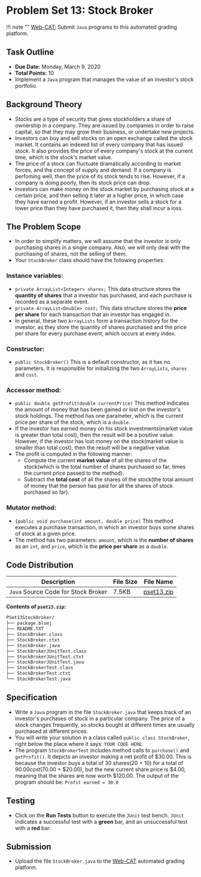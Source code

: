 # Problem Set 13: Stock Broker

!!! note ""
    [Web-CAT:](http://ec2-54-65-207-33.ap-northeast-1.compute.amazonaws.com:8080/Web-CAT/WebObjects/Web-CAT.woa) Submit `Java` programs to this automated grading platform.

## Task Outline
+ **Due Date:** Monday, March 9, 2020
+ **Total Points:** 10
+ Implement a `Java` program that manages the value of an investor's stock portfolio.

## Background Theory
+ Stocks are a type of security that gives stockholders a share of ownership in a company. They are issued by companies in order to raise capital, so that they may grow their business, or undertake new projects.
+ Investors can buy and sell stocks on an open exchange called the stock market. It contains an indexed list of every company that has issued stock. It also provides the price of every company's stock at the current time, which is the stock's market value.
+ The price of a stock can fluctuate dramatically according to market forces, and the concept of supply and demand. If a company is perfoming well, then the price of its stock tends to rise. However, if a company is doing poorly, then its stock price can drop.
+ Investors can make money on the stock market by purchasing stock at a certain price, and then selling it later at a higher price, in which case they have earned a profit. However, if an investor sells a stock for a lower price than they have purchased it, then they shall incur a loss.

## The Problem Scope
+ In order to simplify matters, we will assume that the investor is only purchasing shares in a single company. Also, we will only deal with the purchasing of shares, not the selling of them.
+ Your `StockBroker` class should have the following properties:

### Instance variables:
+ `private ArrayList<Integer> shares;`
This data structure stores the **quantity of shares** that a investor has purchased, and each purchase is recorded as a separate event.
+ `private ArrayList<Double> cost;`
This data structure stores the **price per share** for each transaction that an investor has engaged in.
+ In general, these two `ArrayLists` form a transaction history for the investor, as they store the quantity of shares purchased and the price per share for every purchase event, which occurs at every index.

### Constructor:
+ `public StockBroker()`
This is a default constructor, as it has no parameters. It is responsible for initializing the two `ArrayLists`, `shares` and `cost`.

### Accessor method:
+ `public double getProfit(double currentPrice)`
This method indicates the amount of money that has been gained or lost on the investor's stock holdings. The method has one parameter, which is the current price per share of the stock, which is a `double`.
+ If the investor has earned money on his stock investments(market value is greater than total cost), then the result will be a positive value. However, if the investor has lost money on the stock(market value is smaller than total cost), then the result will be a negative value.
+ The profit is computed in the following manner:
    + Compute the current **market value** of all the shares of the stock(which is the total number of shares purchased so far, times the current price passed to the method).
    + Subtract the **total cost** of all the shares of the stock(the total amount of money that the person has paid for all the shares of stock purchased so far).

### Mutator method:
+ `{public void purchase(int amount, double price)`
This method executes a purchase transaction, in which an investor buys some shares of stock at a given price.
+ The method has two parameters: `amount`, which is the **number of shares** as an `int`, and `price`, which is the **price per share** as a `double`.

## Code Distribution
Description | File Size | File Name
----------- | --------- | ---------
`Java` Source Code for Stock Broker | 7.5KB | [pset13.zip](/csa/zip/pset13.zip)

**Contents of `pset13.zip`:**
```bash
PSet13StockBroker/
├── package.bluej
├── README.TXT
├── StockBroker.class
├── StockBroker.ctxt
├── StockBroker.java
├── StockBrokerJUnitTest.class
├── StockBrokerJUnitTest.ctxt
├── StockBrokerJUnitTest.java
├── StockBrokerTest.class
├── StockBrokerTest.ctxt
└── StockBrokerTest.java

```

## Specification
+ Write a `Java` program in the file `StockBroker.java` that keeps track of an investor's purchases of stock in a particular company. The price of a stock changes frequently, so stocks bought at different times are usually purchased at different prices.
+ You will write your solution in a class called `public class StockBroker`, right below the place where it says: `YOUR CODE HERE`.
+ The program `StockBrokerTest` includes method calls to `purchase()` and `getProfit()`. It depicts an investor making a net profit of $30.00. This is because the investor buys a total of 30 shares(20 + 10) for a total of $90.00 cost($70.00 + $20.00), but the new current share price is $4.00, meaning that the shares are now worth $120.00. The output of the program should be: `Profit earned = 30.0`

## Testing
+ Click on the **Run Tests** button to execute the `JUnit` test bench. `JUnit` indicates a successful test with a **green** bar, and an unsuccessful test with a **red** bar.

## Submission
+ Upload the file `StockBroker.java` to the [Web-CAT](http://ec2-54-65-207-33.ap-northeast-1.compute.amazonaws.com:8080/Web-CAT/WebObjects/Web-CAT.woa) automated grading platform.


